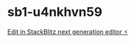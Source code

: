 # sb1-u4nkhvn59

[Edit in StackBlitz next generation editor ⚡️](https://stackblitz.com/~/github.com/Hatterdev/sb1-u4nkhvn59)